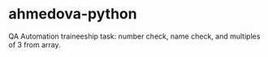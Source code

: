 # ahmedova-python
QA Automation traineeship task: number check, name check, and multiples of 3 from array.
